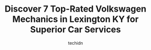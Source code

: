 ---
layout: ampstory
image: https://images.unsplash.com/photo-1572017932228-99087d0489c2?ixlib=rb-4.0.3&ixid=MnwxMjA3fDB8MHxwaG90by1wYWdlfHx8fGVufDB8fHx8&auto=format&fit=crop&w=640&h=853&q=80
author: techidn
featured: false
description: Discover the 7 best Volkswagen Mechanic in Lexington KY, USA and ensure your vehicle receives the highest quality of care. These trusted professionals are known for their skill, knowledge, a
title: Discover 7 Top-Rated Volkswagen Mechanics in Lexington KY for Superior Car Services
cover:
   title: Discover 7 Top-Rated Volkswagen Mechanics in Lexington KY for Superior Car Services
   subtitle: Rickpate
   background: https://images.unsplash.com/photo-1572017932228-99087d0489c2?ixlib=rb-4.0.3&ixid=MnwxMjA3fDB8MHxwaG90by1wYWdlfHx8fGVufDB8fHx8&auto=format&fit=crop&w=640&h=853&q=80

pages: 
 - layout: thirds
   top: <h1>#1 Southside Auto Repair</h1>
   bottom: "<p>Poor customer service, will not work with your insurance company, marks up parts over 37% (standard is 20%) - they were going to charge me $2090 for a part and they only </p>"
   background: https://www.knot35.com/toplist/wp-content/uploads/2023/06/best-volkswagen-mechanic-1-in-lexington-ky-1685838920.jpeg
   backgroundblur: true
 - layout: thirds
   top: <h1>#2 Complete Automotive Repair Inc.</h1>
   bottom: "<p>2336 Palumbo Dr, Lexington, KY 40509, United States</p>"
   background: https://www.knot35.com/toplist/wp-content/uploads/2023/06/best-volkswagen-mechanic-2-in-lexington-ky-1685838920.jpeg
   cta:
      link: https://www.knot35.com/toplist/discover-7-top-rated-volkswagen-mechanics-in-lexington-ky-for-superior-car-services/
      text: Discover 7 Top-Rated Volkswagen Mechanics in Lexington KY for Superior Car Services
 - layout: thirds
   top: <h1>#3 Auto Excel</h1>
   bottom: "<p>271 Gold Rush Rd, Lexington, KY 40503, United States</p>"
   background: https://www.knot35.com/toplist/wp-content/uploads/2023/06/best-volkswagen-mechanic-3-in-lexington-ky-1685838921.jpeg
   cta:
      link: https://www.knot35.com/toplist/discover-7-top-rated-volkswagen-mechanics-in-lexington-ky-for-superior-car-services/
      text: Discover 7 Top-Rated Volkswagen Mechanics in Lexington KY for Superior Car Services
 - layout: thirds
   top: <h1>#4 Import Auto Specialists Inc.</h1>
   bottom: "<p>1373 Pridemore Ct, Lexington, KY 40505, United States</p>"
   background: https://images.unsplash.com/photo-1533998839656-76f5e4b2bccb?ixlib=rb-4.0.3&ixid=MnwxMjA3fDB8MHxwaG90by1wYWdlfHx8fGVufDB8fHx8&auto=format&fit=crop&w=640&h=853&q=80
   cta:
      link: https://www.knot35.com/toplist/discover-7-top-rated-volkswagen-mechanics-in-lexington-ky-for-superior-car-services/
      text: Discover 7 Top-Rated Volkswagen Mechanics in Lexington KY for Superior Car Services
 - layout: thirds
   top: <h1>#5 Coveys Auto Repair of Lexington</h1>
   bottom: "<p>1267 Eastland Dr, Lexington, KY 40505, United States</p>"
   background: https://plus.unsplash.com/premium_photo-1664640458616-3c74f8cb4589?ixlib=rb-4.0.3&ixid=MnwxMjA3fDB8MHxwaG90by1wYWdlfHx8fGVufDB8fHx8&auto=format&fit=crop&w=640&h=853&q=80
   cta:
      link: https://www.knot35.com/toplist/discover-7-top-rated-volkswagen-mechanics-in-lexington-ky-for-superior-car-services/
      text: Discover 7 Top-Rated Volkswagen Mechanics in Lexington KY for Superior Car Services
 - layout: thirds
   top: <h1>#6 Motorsports of Lexington, Ltd</h1>
   bottom: "<p>1044 W High St, Lexington, KY 40508, United States</p>"
   background: https://images.unsplash.com/photo-1618556658017-fd9c732d1360?ixlib=rb-4.0.3&ixid=MnwxMjA3fDB8MHxwaG90by1wYWdlfHx8fGVufDB8fHx8&auto=format&fit=crop&w=640&h=853&q=80
   cta:
      link: https://www.knot35.com/toplist/discover-7-top-rated-volkswagen-mechanics-in-lexington-ky-for-superior-car-services/
      text: Discover 7 Top-Rated Volkswagen Mechanics in Lexington KY for Superior Car Services
 - layout: thirds
   top: <h1>#7 Abes Foreign Auto Repair, Inc.</h1>
   bottom: "<p>825 Lane Allen Rd, Lexington, KY 40504, United States</p>"
   background: https://images.unsplash.com/photo-1595364397663-fca4f075d796?ixlib=rb-4.0.3&ixid=MnwxMjA3fDB8MHxwaG90by1wYWdlfHx8fGVufDB8fHx8&auto=format&fit=crop&w=640&h=853&q=80
   cta:
      link: https://www.knot35.com/toplist/discover-7-top-rated-volkswagen-mechanics-in-lexington-ky-for-superior-car-services/
      text: Discover 7 Top-Rated Volkswagen Mechanics in Lexington KY for Superior Car Services
 - layout: thirds
   middle: Continue reading...
   background: https://images.unsplash.com/photo-1527067829737-402993088e6b?ixlib=rb-4.0.3&ixid=MnwxMjA3fDB8MHxwaG90by1wYWdlfHx8fGVufDB8fHx8&auto=format&fit=crop&w=640&h=853&q=80
   cta:
      link: https://www.knot35.com/toplist/discover-7-top-rated-volkswagen-mechanics-in-lexington-ky-for-superior-car-services/
      text: Discover 7 Top-Rated Volkswagen Mechanics in Lexington KY for Superior Car Services
      
---